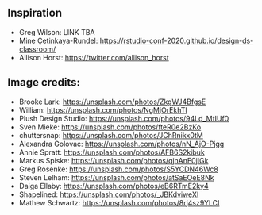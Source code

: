 
## Inspiration

- Greg Wilson: LINK TBA
- Mine Çetinkaya-Rundel: https://rstudio-conf-2020.github.io/design-ds-classroom/
- Allison Horst: https://twitter.com/allison_horst

## Image credits:

- Brooke Lark: https://unsplash.com/photos/ZkgWJ4BfgsE
- William: https://unsplash.com/photos/NgMjOrEkhTI
- Plush Design Studio: https://unsplash.com/photos/94Ld_MtIUf0
- Sven Mieke: https://unsplash.com/photos/fteR0e2BzKo
- chuttersnap: https://unsplash.com/photos/JChRnikx0tM
- Alexandra Golovac: https://unsplash.com/photos/nN_AjO-Pjgg
- Annie Spratt: https://unsplash.com/photos/AFB6S2kibuk
- Markus Spiske: https://unsplash.com/photos/qjnAnF0jIGk
- Greg Rosenke: https://unsplash.com/photos/S5YCDN46Wc8
- Steven Lelham: https://unsplash.com/photos/atSaEOeE8Nk
- Daiga Ellaby: https://unsplash.com/photos/eB6RTmE2ky4
- Shapelined: https://unsplash.com/photos/_JBKdviweXI
- Mathew Schwartz: https://unsplash.com/photos/8rj4sz9YLCI